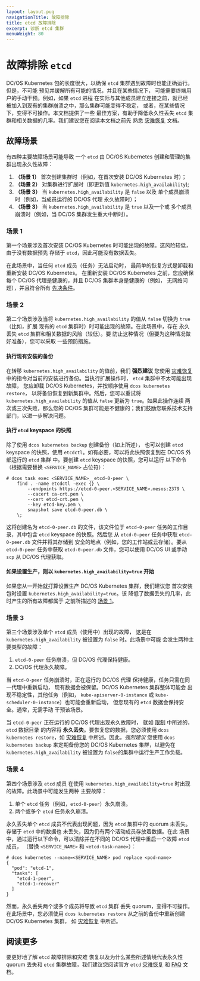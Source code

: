 ```yaml
---
layout: layout.pug
navigationTitle: 故障排除 
title: etcd 故障排除 
excerpt: 诊断 etcd 集群
menuWeight: 80
---
```




# 故障排除 `etcd`

DC/OS Kubernetes 包的长度很大，以确保
 `etcd` 集群遇到故障时也能正确运行。但是，不可能
预见并缓解所有可能的情况，并且在某些情况下，
可能需要终端用户的手动干预。例如，如果 `etcd` 进程
在实际与其他成员建立连接之前，就已经
被加入到现有的集群崩溃之中，那么集群可能变得不稳定，
或者，在某些情况下，变得不可操作。本文档提供了一些
最佳方案，有助于降低永久性丢失 `etcd`
集群和相关数据的几率。我们建议您在阅读本文档之前先
熟悉 [灾难恢复](../disaster-recovery) 文档。

## 故障场景

有四种主要故障场景可能导致
一个 `etcd` 由 DC/OS Kubernetes 创建和管理的集群出现永久性故障：

1. **（场景 1）** 首次创建集群时（例如，在首次安装
 DC/OS Kubernetes 时）；
1. **（场景 2）** 对集群进行扩展时（即更新值
   `kubernetes.high_availability`);
1. **（场景 3）** 当 `kubernetes.high_availability` 是 `false` 以及
 单个成员崩溃时（例如，当成员运行的 DC/OS 代理
 永久故障时）；
1. **（场景 3）** 当 `kubernetes.high_availability` 是 `true` 以及一个或
 多个成员崩溃时（例如，当 DC/OS 集群发生重大中断时）。

### 场景 1

第一个场景涉及首次安装
 DC/OS Kubernetes 时可能出现的故障。这风险较低，由于没有数据预先
存储于 `etcd`，因此可能没有数据丢失。

在此场景中，当任何 `etcd` 成员（任务）无法启动时，
最简单的恢复方式是卸载和重新安装 DC/OS Kubernetes。
在重新安装 DC/OS Kubernetes 之前，您应确保每个 DC/OS
代理是健康的，并且 DC/OS 集群本身是健康的（例如，
无网络问题），并且符合所有 [先决条件](../install)。

### 场景 2

第二个场景涉及当将
`kubernetes.high_availability` 的值从 `false` 切换为 `true` （比如，扩展
现有的 `etcd` 集群时）时可能出现的故障。在此场景中，存在
永久丢失 `etcd` 集群和相关数据的风险（较低）。要
防止这种情况（但要为这种情况做好准备），您可以采取
一些预防措施。

#### 执行现有安装的备份

在转移 `kubernetes.high_availability` 的值前，我们 
**强烈建议** 您使用
[灾难恢复](../disaster-recovery) 中的指令对当前的安装进行备份。当执行扩展操作时，
`etcd` 集群中不太可能出现故障，
您应卸载 DC/OS Kubernetes，并按顺序使用 `dcos kubernetes restore`，
以将备份恢复到新集群中。然后，您可以重试将 `kubernetes.high_availability` 的值从 `false` 更新为 `true`。如果此操作连续
两次或三次失败，那么您的 DC/OS 集群可能是不健康的；我们鼓励您联系技术支持部门，以进一步解决问题。

#### 执行 `etcd` keyspace 的快照

除了使用 `dcos kubernetes backup` 创建备份（如上所述），
也可以创建 `etcd` keyspace 的快照，使用 
`etcdctl`。如有必要，可以将此快照恢复到在 DC/OS 外部运行的 `etcd` 集群
中。要创建 `etcd` keyspace 的快照，您可以运行
以下命令（根据需要替换 `<SERVICE_NAME>` 占位符）：

```
# dcos task exec <SERVICE_NAME>__etcd-0-peer \
    find . -name etcdctl -exec {} \
        --endpoints https://etcd-0-peer.<SERVICE_NAME>.mesos:2379 \
        --cacert ca-crt.pem \
        --cert etcd-crt.pem \
        --key etcd-key.pem \
        snapshot save etcd-0-peer.db \
    \;
```

这将创建名为 `etcd-0-peer.db` 的文件，该文件位于
`etcd-0-peer` 任务的工作目录，其中包含 `etcd` keyspace 的快照。然后您
从 `etcd-0-peer` 任务中获取 `etcd-0-peer.db` 文件并将其存储到
安全的地点（例如，您的工作站或云存储）。要从
`etcd-0-peer` 任务中获取 `etcd-0-peer.db` 文件，您可以使用
DC/OS UI 或手动 `scp` 从 DC/OS 代理获取。

#### 如果设置生产，则以 `kubernetes.high_availability=true` 开始

如果您从一开始就打算设置生产 DC/OS
Kubernetes 集群，我们建议您
首次安装包时设置 `kubernetes.high_availability=true`。该
降低了数据丢失的几率，此时产生的所有故障都属于
之前所描述的 [场景 1](#scenario-1)。

### 场景 3

第三个场景涉及单个 `etcd` 成员（使用中）出现的故障，
这是在 `kubernetes.high_availability` 被设置为 `false` 时。此场景中可能
会发生两种主要类型的故障：

1. `etcd-0-peer` 任务崩溃，但 DC/OS 代理保持健康。
1. DC/OS 代理永久故障。

当 `etcd-0-peer` 任务崩溃时，正在运行的 DC/OS 代理
保持健康，任务只需在同一代理中重新启动，
现有数据会被保留。DC/OS Kubernetes 集群整体可能会
出现不稳定性，其他任务（例如，
`kube-apiserver-0-instance` 或 `kube-scheduler-0-instance`）也可能会重新启动，
但您现有的 `etcd` 数据会保持安全。通常，无需手动
干预该场景。

当 `etcd-0-peer` 正在运行的 DC/OS 代理出现永久故障时，
就如 [限制](../limitations) 中所述的，`etcd` 数据目录
的内容将 **永久丢失**。要恢复您的数据，您必须使用 `dcos kubernetes restore`，如
[灾难恢复](../disaster-recovery) 中所述。因此，*强烈建议* 您使用
`dcos kubernetes backup` 来定期备份您的 DC/OS Kubernetes 集群，以避免在
 `kubernetes.high_availability` 被设置为 `false`的集群中运行生产工作负载。

### 场景 4

第四个场景涉及 `etcd` 成员
在使用 `kubernetes.high_availability=true` 时出现的故障。此场景中可能发生两种
主要故障：

1. 单个 `etcd` 任务（例如，`etcd-0-peer`）永久崩溃。
1. 两个或多个 `etcd` 任务永久崩溃。

永久丢失单个 `etcd` 成员不代表出现问题，因为
`etcd` 集群中的 quorum 未丢失。存储于 `etcd` 中的数据也
未丢失，因为仍有两个活动成员存放着数据。在此
场景中，通过运行以下命令，可以清除并在不同的 DC/OS 代理中重启一个故障 `etcd` 成员，
（替换 `<SERVICE_NAME>` 和
`<etcd-task-name>`）：

```
# dcos kubernetes --name=<SERVICE_NAME> pod replace <pod-name>
{
  "pod": "etcd-1",
  "tasks": [
    "etcd-1-peer",
    "etcd-1-recover"
  ]
}
```

然而，永久丢失两个或多个成员将导致 `etcd` 集群
丢失 quorum，变得不可操作。在此场景中，您必须使用
`dcos kubernetes restore` 从之前的备份中重新创建 DC/OS Kubernetes 集群，
如 [灾难恢复](../disaster-recovery) 中所述。


## 阅读更多

要更好地了解 `etcd` 故障排除和灾难
恢复以及为什么某些所述情境代表永久性
quorum 丢失和 `etcd` 集群故障，我们建议您阅读官方 `etcd`
[灾难恢复](https://coreos.com/etcd/docs/latest/op-guide/recovery.html)
和 [FAQ](https://coreos.com/etcd/docs/latest/faq.html) 文档。
